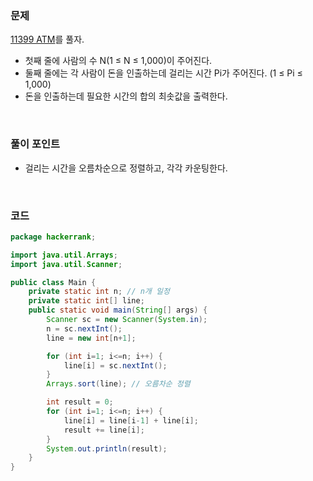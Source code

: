 ### 문제
[11399 ATM](https://www.acmicpc.net/problem/11399)를 풀자. <br>
+ 첫째 줄에 사람의 수 N(1 ≤ N ≤ 1,000)이 주어진다. 
+ 둘째 줄에는 각 사람이 돈을 인출하는데 걸리는 시간 Pi가 주어진다. (1 ≤ Pi ≤ 1,000)
+ 돈을 인출하는데 필요한 시간의 합의 최솟값을 출력한다.

<br>

### 풀이 포인트
+ 걸리는 시간을 오름차순으로 정렬하고, 각각 카운팅한다.

<br>

### 코드 
```java
package hackerrank;

import java.util.Arrays;
import java.util.Scanner;

public class Main {
    private static int n; // n개 일정
    private static int[] line;
    public static void main(String[] args) {
        Scanner sc = new Scanner(System.in);
        n = sc.nextInt();
        line = new int[n+1];

        for (int i=1; i<=n; i++) {
            line[i] = sc.nextInt();
        }
        Arrays.sort(line); // 오름차순 정렬

        int result = 0;
        for (int i=1; i<=n; i++) {
            line[i] = line[i-1] + line[i];
            result += line[i];
        }
        System.out.println(result);
    }
}
```
